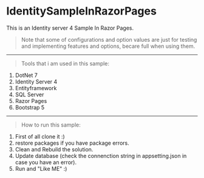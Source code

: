 # IdentitySampleInRazorPages

This is an Identity server 4 Sample In Razor Pages.

> Note that some of configurations and option values are just for testing and implementing features and options, becare full when using them.

--------------------------------------------

> Tools that i am used in this sample:
  1. DotNet 7
  2. Identity Server 4
  3. Entityframework
  4. SQL Server
  5. Razor Pages
  6. Bootstrap 5
  
--------------------------------------------

> How to run this sample:
  1. First of all clone it :)
  2. restore packages if you have package errors.
  3. Clean and Rebuild the solution.
  4. Update database (check the connenction string in appsetting.json in case you have an error).
  5. Run and "Like ME" :)
